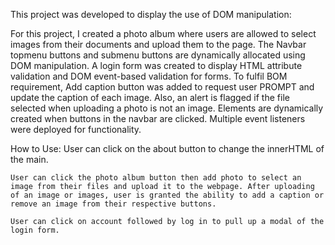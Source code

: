 This project was developed to display the use of DOM manipulation:

For this project, I created a photo album where users are allowed to select images from their documents and upload them to the page.
The Navbar topmenu buttons and submenu buttons are dynamically allocated using DOM manipulation.
A login form was created to display HTML attribute validation and DOM event-based validation for forms.
To fulfil BOM requirement, Add caption button was added to request user PROMPT and update the caption of each image. Also, an alert is flagged if the file selected when uploading a photo is not an image.
Elements are dynamically created when buttons in the navbar are clicked. Multiple event listeners were deployed for functionality.

How to Use:
    User can click on the about button to change the innerHTML of the main.

    User can click the photo album button then add photo to select an image from their files and upload it to the webpage. After uploading of an image or images, user is granted the ability to add a caption or remove an image from their respective buttons.

    User can click on account followed by log in to pull up a modal of the login form.